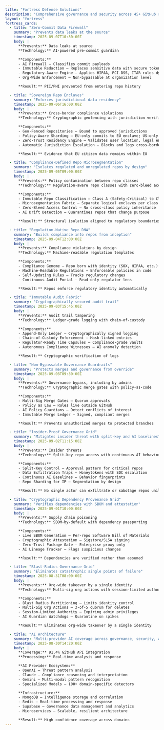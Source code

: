 ```yaml
---
title: "Fortress Defense Solutions"
description: "Comprehensive governance and security across 45+ GitHub risk areas"
layout: "fortress"
fortress_cards:
  - title: "Zero-Commit Data Firewall"
    summary: "Prevents data leaks at the source"
    timestamp: 2025-09-07T10:30:00Z
    body: |
      **Prevents:** Data leaks at source  
      **Technology:** AI-powered pre-commit guardian

      **Components:**
      - AI Firewall — Classifies commit payloads
      - Immutable Redaction — Replaces sensitive data with secure tokens
      - Regulatory-Aware Engine — Applies HIPAA, PCI-DSS, ITAR rules dynamically
      - Org-Wide Enforcement — Non-bypassable at organization level

      **Result:** PII/PHI prevented from entering repo history

  - title: "Sovereign Repo Enclaves"
    summary: "Enforces jurisdictional data residency"
    timestamp: 2025-09-06T16:00:00Z
    body: |
      **Prevents:** Cross-border compliance violations  
      **Technology:** Cryptographic geofencing with jurisdiction verification

      **Components:**
      - Geo-Fenced Repositories — Bound to approved jurisdictions
      - Policy-Aware Sharding — EU-only commits to EU enclave; US-only to US enclave
      - Zero-Trust Residency Engine — Validates user location, legal entity, and policy
      - Automatic Jurisdiction Escalation — Blocks and logs cross-border attempts

      **Result:** Evidence that EU citizen data remains within EU

  - title: "Compliance-Defined Repo Microsegmentation"
    summary: "Isolates regulated and unregulated repos by design"
    timestamp: 2025-09-05T09:00:00Z
    body: |
      **Prevents:** Policy contamination between repo classes  
      **Technology:** Regulation-aware repo classes with zero-bleed access

      **Components:**
      - Immutable Repo Classification — Class A (Safety-Critical) to Class D (Sandbox)
      - Microsegmentation Fabric — Separate logical enclaves per class
      - Zero-Bleed Access Control — No cross-class policy inheritance
      - AI Drift Detection — Quarantines repos that change purpose

      **Result:** Structural isolation aligned to regulatory boundaries

  - title: "Regulation-Native Repo DNA"
    summary: "Builds compliance into repos from inception"
    timestamp: 2025-09-04T12:00:00Z
    body: |
      **Prevents:** Compliance violations by design  
      **Technology:** Machine-readable regulation templates

      **Components:**
      - Compliance Genome — Repo born with identity (SOX, HIPAA, etc.)
      - Machine-Readable Regulations — Enforceable policies in code
      - Self-Updating Rules — Tracks regulatory changes
      - Continuous Audit Portal — Read-only regulator lens

      **Result:** Repos enforce regulatory identity automatically

  - title: "Immutable Audit Fabric"
    summary: "Cryptographically secured audit trail"
    timestamp: 2025-09-03T15:45:00Z
    body: |
      **Prevents:** Audit trail tampering  
      **Technology:** Ledger-grade logging with chain-of-custody

      **Components:**
      - Append-Only Ledger — Cryptographically signed logging
      - Chain-of-Custody Enforcement — Hash-linked entries
      - Regulator-Ready Time Capsules — Compliance-grade vaults
      - Autonomous Compliance Witnesses — AI anomaly detection

      **Result:** Cryptographic verification of logs

  - title: "Non-Bypassable Governance Guardrails"
    summary: "Protects merges and governance from override"
    timestamp: 2025-09-03T09:30:00Z
    body: |
      **Prevents:** Governance bypass, including by admins  
      **Technology:** Cryptographic merge gates with policy-as-code

      **Components:**
      - Multi-Sig Merge Gates — Quorum approvals
      - Policy as Law — Rules live outside GitHub
      - AI Policy Guardians — Detect conflicts of interest
      - Immutable Merge Ledger — Signed, compliant merges

      **Result:** Prevents unauthorized merges to protected branches

  - title: "Insider-Proof Governance Grid"
    summary: "Mitigates insider threat with split-key and AI baselines"
    timestamp: 2025-09-02T11:15:00Z
    body: |
      **Prevents:** Insider threats  
      **Technology:** Split-key repo access with continuous AI behavior baselines

      **Components:**
      - Split-Key Control — Approval pattern for critical repos
      - Data Exfiltration Traps — Honeytokens with SOC escalation
      - Continuous AI Baselines — Behavior fingerprints
      - Repo Sharding for IP — Segmentation by design

      **Result:** No single actor can exfiltrate or sabotage repos unilaterally

  - title: "Cryptographic Dependency Provenance Grid"
    summary: "Verifies dependencies with SBOM and attestation"
    timestamp: 2025-09-01T10:00:00Z
    body: |
      **Prevents:** Supply chain poisoning  
      **Technology:** SBOM-by-default with dependency passporting

      **Components:**
      - Live SBOM Generation — Per-repo Software Bill of Materials
      - Cryptographic Attestation — Sigstore/SLSA signing
      - Zero-Trust Package Gate — Enterprise proxy only
      - AI Lineage Tracker — Flags suspicious changes

      **Result:** Dependencies are verified rather than assumed

  - title: "Blast-Radius Governance Grid"
    summary: "Eliminates catastrophic single points of failure"
    timestamp: 2025-08-31T08:00:00Z
    body: |
      **Prevents:** Org-wide takeover by a single identity  
      **Technology:** Multi-sig org actions with session-limited authority

      **Components:**
      - Blast Radius Partitioning — Limits identity control
      - Multi-Sig Org Actions — 3-of-5 quorum for deletes
      - Session-Limited Authority — Expiring admin privileges
      - AI Guardian Watchdogs — Quarantine on spikes

      **Result:** Eliminates org-wide takeover by a single identity

  - title: "AI Architecture"
    summary: "Multi-provider AI coverage across governance, security, and compliance"
    timestamp: 2025-08-30T14:20:00Z
    body: |
      **Coverage:** 91.4% GitHub API integration  
      **Processing:** Real-time analysis and response

      **AI Provider Ecosystem:**
      - OpenAI — Threat pattern analysis
      - Claude — Compliance reasoning and interpretation
      - Gemini — Multi-modal pattern recognition
      - Specialized Models — 100+ domain-specific detectors

      **Infrastructure:**
      - MongoDB — Intelligence storage and correlation
      - Redis — Real-time processing and response
      - Supabase — Governance data management and analytics
      - Microservices — Scalable, resilient architecture

      **Result:** High-confidence coverage across domains
---
```


<!-- Content intentionally minimal; UI renders via fortress-cards partial. -->